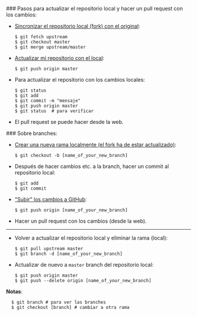 ### Pasos para actualizar el repositorio local y hacer un pull request con los cambios:

- [Sincronizar el repositorio local (fork) con el original](https://help.github.com/articles/syncing-a-fork/):

      $ git fetch upstream
      $ git checkout master
      $ git merge upstream/master

- [Actualizar mi repositorio con el local](https://help.github.com/articles/pushing-to-a-remote/):

      $ git push origin master

- Para actualizar el repositorio con los cambios locales:

      $ git status
      $ git add
      $ git commit -m "mensaje"
      $ git push origin master
      $ git status  # para verificar

- El pull request se puede hacer desde la web.


### Sobre branches:

- [Crear una nueva rama localmente (el fork ha de estar actualizado)](https://github.com/Kunena/Kunena-Forum/wiki/Create-a-new-branch-with-git-and-manage-branches):

      $ git checkout -b [name_of_your_new_branch]

- Después de hacer cambios etc. a la branch, hacer un commit al repositorio local:

      $ git add
      $ git commit

- ["Subir" los cambios a GitHub](http://blog.scottlowe.org/2015/01/27/using-fork-branch-git-workflow/):

      $ git push origin [name_of_your_new_branch]

- Hacer un pull request con los cambios (desde la web).

-----------------------------------

- Volver a actualizar el repositorio local y eliminar la rama (local):

      $ git pull upstream master
      $ git branch -d [name_of_your_new_branch]

- Actualizar de nuevo a `master` branch del repositorio local:

      $ git push origin master
      $ git push --delete origin [name_of_your_new_branch]

**Notas**:

      $ git branch # para ver las branches
      $ git checkout [branch] # cambiar a otra rama
